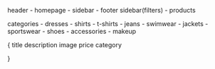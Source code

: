 header - homepage - sidebar - footer
sidebar(filters) - products

categories - dresses - shirts - t-shirts - jeans - swimwear - jackets - sportswear - shoes - accessories - makeup

{
title
description
image
price
category

}
